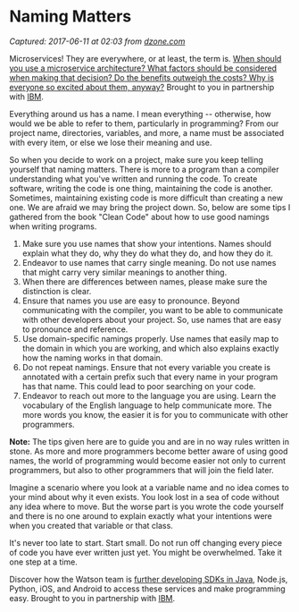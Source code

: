 # Naming Matters

_Captured: 2017-06-11 at 02:03 from [dzone.com](https://dzone.com/articles/naming-matters?edition=304168&utm_source=Daily%20Digest&utm_medium=email&utm_campaign=dd%202017-06-10)_

Microservices! They are everywhere, or at least, the term is. [When should you use a microservice architecture? What factors should be considered when making that decision? Do the benefits outweigh the costs? Why is everyone so excited about them, anyway?](https://dzone.com/go?i=180128&u=https%3A%2F%2Fbs.serving-sys.com%2Fserving%2FadServer.bs%3Fcn%3Dtrd%26mc%3Dclick%26pli%3D20943538%26PluID%3D0%26ord%3D%255Btimestamp%255D) Brought to you in partnership with [IBM](https://dzone.com/go?i=180128&u=https%3A%2F%2Fbs.serving-sys.com%2Fserving%2FadServer.bs%3Fcn%3Dtrd%26mc%3Dclick%26pli%3D20943538%26PluID%3D0%26ord%3D%255Btimestamp%255D).

Everything around us has a name. I mean everything -- otherwise, how would we be able to refer to them, particularly in programming? From our project name, directories, variables, and more, a name must be associated with every item, or else we lose their meaning and use.

So when you decide to work on a project, make sure you keep telling yourself that naming matters. There is more to a program than a compiler understanding what you've written and running the code. To create software, writing the code is one thing, maintaining the code is another. Sometimes, maintaining existing code is more difficult than creating a new one. We are afraid we may bring the project down. So, below are some tips I gathered from the book "Clean Code" about how to use good namings when writing programs.

  1. Make sure you use names that show your intentions. Names should explain what they do, why they do what they do, and how they do it.
  2. Endeavor to use names that carry single meaning. Do not use names that might carry very similar meanings to another thing.
  3. When there are differences between names, please make sure the distinction is clear.
  4. Ensure that names you use are easy to pronounce. Beyond communicating with the compiler, you want to be able to communicate with other developers about your project. So, use names that are easy to pronounce and reference.
  5. Use domain-specific namings properly. Use names that easily map to the domain in which you are working, and which also explains exactly how the naming works in that domain.
  6. Do not repeat namings. Ensure that not every variable you create is annotated with a certain prefix such that every name in your program has that name. This could lead to poor searching on your code.
  7. Endeavor to reach out more to the language you are using. Learn the vocabulary of the English language to help communicate more. The more words you know, the easier it is for you to communicate with other programmers.

**Note:** The tips given here are to guide you and are in no way rules written in stone. As more and more programmers become better aware of using good names, the world of programming would become easier not only to current programmers, but also to other programmers that will join the field later.

Imagine a scenario where you look at a variable name and no idea comes to your mind about why it even exists. You look lost in a sea of code without any idea where to move. But the worse part is you wrote the code yourself and there is no one around to explain exactly what your intentions were when you created that variable or that class.

It's never too late to start. Start small. Do not run off changing every piece of code you have ever written just yet. You might be overwhelmed. Take it one step at a time.

Discover how the Watson team is [further developing SDKs in Java](https://dzone.com/go?i=180126&u=https%3A%2F%2Fbs.serving-sys.com%2Fserving%2FadServer.bs%3Fcn%3Dtrd%26mc%3Dclick%26pli%3D20943536%26PluID%3D0%26ord%3D%255Btimestamp%255D), Node.js, Python, iOS, and Android to access these services and make programming easy. Brought to you in partnership with [IBM](https://dzone.com/go?i=180126&u=https%3A%2F%2Fbs.serving-sys.com%2Fserving%2FadServer.bs%3Fcn%3Dtrd%26mc%3Dclick%26pli%3D20943536%26PluID%3D0%26ord%3D%255Btimestamp%255D).
